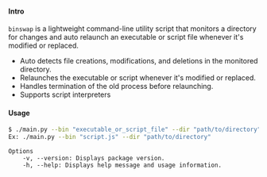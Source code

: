 #### Intro
`binswap` is a lightweight command-line utility script that monitors a directory for changes and auto relaunch an executable or script file whenever it's modified or replaced.

- Auto detects file creations, modifications, and deletions in the monitored directory.  
- Relaunches the executable or script whenever it's modified or replaced.  
- Handles termination of the old process before relaunching.  
- Supports script interpreters 

#### Usage
```sh
$ ./main.py --bin "executable_or_script_file" --dir "path/to/directory"
Ex: ./main.py --bin "script.js" --dir "path/to/directory"
```

```
Options
    -v, --version: Displays package version.
    -h, --help: Displays help message and usage information.
```